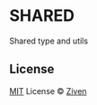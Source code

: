 # SHARED

Shared type and utils

## License

[MIT](./LICENSE) License © [Ziven](https://github.com/zeevenn)
